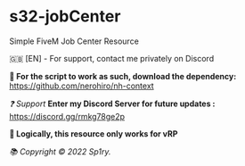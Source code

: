 # s32-jobCenter
Simple FiveM Job Center Resource

🇬🇧 [EN] - For support, contact me privately on Discord

**📌 For the script to work as such, download the dependency:** https://github.com/nerohiro/nh-context

*❓ Support*
**Enter my Discord Server for future updates :** https://discord.gg/rmkg78ge2p 

**🚧 Logically, this resource only works for vRP**

*📚 Copyright © 2022 Sp1ry.*

